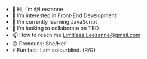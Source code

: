 - 👋 Hi, I’m @Leezanne
- 👀 I’m interested in Front-End Development
- 🌱 I’m currently learning JavaScript
- 💞️ I’m looking to collaborate on TBD
- 📫 How to reach me Limitless.Leezanne@gmail.com
- 😄 Pronouns: She/Her
- ⚡ Fun fact: I am colourblind. (R/G)

<!---
Leezanne/Leezanne is a ✨ special ✨ repository because its `README.md` (this file) appears on your GitHub profile.
You can click the Preview link to take a look at your changes.
--->

